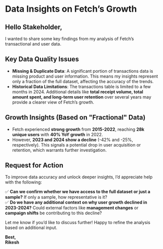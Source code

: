 # Data Insights on Fetch’s Growth

## Hello Stakeholder,

I wanted to share some key findings from my analysis of Fetch’s transactional and user data.

## Key Data Quality Issues  
- **Missing & Duplicate Data**: A significant portion of transactions data is missing product and user information. This means my insights represent only a fraction of the full dataset, affecting the accuracy of the trends.  
- **Historical Data Limitations**: The transactions table is limited to a few months in 2024. Additional details like **total receipt volume, total amount spent, and long-term user retention** over several years may provide a clearer view of Fetch’s growth.  

## Growth Insights (Based on "Fractional" Data)  
- Fetch experienced **strong growth** from **2015-2022**, reaching **28k unique users** with **40% YoY growth** in 2022.  
- However, **2023 and 2024 show a decline** (-42% and -25%, respectively). This signals a potential drop in user acquisition or retention, which warrants further investigation.  

## Request for Action  
To improve data accuracy and unlock deeper insights, I’d appreciate help with the following:  

✅ **Can we confirm whether we have access to the full dataset or just a sample?** If only a sample, how representative is it?  
✅ **Do we have any additional context on why user growth declined in 2023-2024?** Could external factors like **management changes** or **campaign shifts** be contributing to this decline?  

Let me know if you’d like to discuss further! Happy to refine the analysis based on additional input.  

**Best,**  
**Rikesh**  
